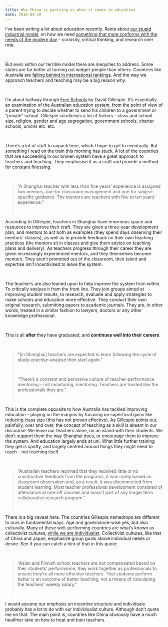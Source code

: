 ```yaml
---
title: Why China is pantsing us when it comes to education
date: 2016-04-20
---
```


<!--kg-card-begin: html--><p>I’ve been writing a lot about education recently. Rants about <a href="http://www.joshnicholas.com/a-one-quote-summary-of-a-problem-in-our-education-system/">our stupid industrial model</a>, on how we need <a href="http://www.joshnicholas.com/i-wish-i-had-been-unschooled/">something that more conforms with the needs of the modern day</a> – curiosity, critical thinking, and research over rote.</p><br>
<p>But even within our terrible model there are inequities to address. Some states are far better at turning out widget-people than others. Countries like Australia are <a href="http://www.smh.com.au/national/education/the-toughest-question-of-all-why-is-australia-falling-behind-in-maths-20150706-gi5ztd.html">falling behind in international rankings</a>. And the way we approach teachers and teaching may be a big reason why.</p><br>
<p>I’m about halfway through <a href="http://amzn.to/1YG0c3P">Free Schools</a> by David Gillespie. It’s essentially an examination of the Australian education system, from the point of view of a parent trying to decide whether to send his children to a government or “private” school. Gillespie scrutinises a lot of factors – class and school size, religion, gender and age segregation, government schools, charter schools, unions etc. etc.</p><br>
<p>There’s a lot of stuff to unpack here, which I hope to get to eventually. But something I read on the train this morning has stuck. A lot of the countries that are succeeding in our broken system have a great approach to teachers and teaching. They emphasise it as a craft and provide a method for constant finessing.</p><br>
<blockquote>
<p>“A Shanghai teacher with less than five years’ experience is assigned two mentors, one for classroom management and one for subject-specific guidance. The mentors are teachers with five to ten years’ experience.”</p><br>
</blockquote>
<p>According to Gillespie, teachers in Shanghai have enormous space and resources to improve their craft. They are given a three-year development plan, and mentors to act both as examples (they spend days observing their mentors’ classes), as well as to provide feedback on their own teaching practices (the mentors sit in classes and give them advice on teaching plans and delivery). As teachers progress through their career they are given increasingly experienced mentors, and they themselves become mentors. They aren’t promoted out of the classroom, their talent and expertise isn’t incentivised to leave the system.</p><br>
<p>The teacher’s are also leaned upon to help improve the system from within. To critically analyse it from the front line. They join groups aimed at improving student results, to research, evaluate and apply strategies to make schools and education more effective. They conduct their own original research, submitting papers to academic journals. They are, in other words, treated in a similar fashion to lawyers, doctors or any other knowledge professional.</p><br>
<p>This is all <strong>after</strong> they have graduated, and <strong>continues well into their careers</strong>.</p><br>
<blockquote>
<p>“[in Shanghai] teachers are expected to learn following the cycle of study–practise–analyse then start again.”</p><br>
<p>“There’s a constant and pervasive culture of teacher-performance mentoring – not monitoring, mentoring. Teachers are treated like the professionals they are.”</p><br>
</blockquote>
<p>This is the complete opposite to how Australia has tackled improving education – playing on the margins by focusing on superficial gains like reducing class size (this has not proven effective). As Gillespie points out, painfully, over and over, the concept of teaching as a skill is absent in our discourse. We leave our teachers alone, on an island with their students. We don’t support them the way Shanghai does, or encourage them to improve the system. And education largely ends at uni. What little further training they get is spotty, and largely centred around things they might need to teach – not teaching itself.</p><br>
<blockquote>
<p>“Australian teachers reported that they received little or no constructive feedback from the programs, it was rarely based on classroom observation and, as a result, it was disconnected from student learning. Most teacher professional development consisted of attendance at one-off courses and wasn’t part of any longer term collaborative research program.”</p><br>
</blockquote>
<p>There is a big caveat here. The countries Gillespie namedrops are different to ours in fundamental ways. Age and governance-wise yes, but also culturally. Many of these well-performing countries are what’s known as collectivist cultures, <a href="http://psychology.wikia.com/wiki/Collectivist_and_individualist_cultures">while we are individualist</a>. Collectivist cultures, like that of China and Japan, emphasize group goals above individual needs or desire. See if you can catch a hint of that in this quote:</p><br>
<blockquote>
<p>“Asian and Finnish school teachers are not compensated based on their students’ performance, they work together as professionals to ensure they’re all more effective teachers. That students perform better is an outcome of better teaching, not a means of calculating the teachers’ weekly salary.”</p><br>
</blockquote>
<p>I would assume our emphasis on incentive structure and individuals probably has a lot to do with our individualist culture. Although don’t quote me on that. The main point is, countries like China obviously have a much healthier take on how to treat and train teachers.</p><br>
<!--kg-card-end: html-->